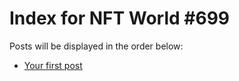 # Index for NFT World #699
Posts will be displayed in the order below:

- [Your first post](./001-first.md)

